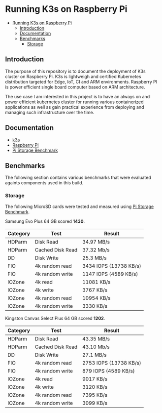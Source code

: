 # Running K3s on Raspberry Pi

- [Running K3s on Raspberry Pi](#running-k3s-on-raspberry-pi)
  - [Introduction](#introduction)
  - [Documentation](#documentation)
  - [Benchmarks](#benchmarks)
    - [Storage](#storage)


## Introduction

The purpose of this repository is to document the deployment of K3s cluster on Raspberry Pi. K3s is lightweigh and certified Kubernetes distribution targeted for Edge, IoT, CI and ARM environments. Raspberry PI is power efficient single board computer based on ARM architecture.

The use case I am interested in this project is to have an always on and power efficient kubernetes cluster for running various containerized applications as well as gain practical experience from deploying and managing such infrastructure over the time.


## Documentation

- [k3s](https://k3s.io/)
- [Raspberry PI](https://www.raspberrypi.org/)
- [Pi Storage Benchmark](https://github.com/TheRemote/PiBenchmarks)

## Benchmarks

The following section contains various benchmarks that were evaluated againts components used in this build.

### Storage

The following MicroSD cards were tested and measured using [Pi Storage Benchmark](https://github.com/TheRemote/PiBenchmarks).

Samsung Evo Plus 64 GB scored **1430**.

| Category | Test             | Result                 |
| -------- | ---------------- | ---------------------- |
| HDParm   | Disk Read        | 34.97 MB/s             |
| HDParm   | Cached Disk Read | 37.32 Mb/s             |
| DD       | Disk Write       | 25.3 MB/s              |
| FIO      | 4k random read   | 3434 IOPS (13738 KB/s) |
| FIO      | 4k random write  | 1147 IOPS (4589 KB/s)  |
| IOZone   | 4k read          | 11081 KB/s             |
| IOZone   | 4k write         | 3767 KB/s              |
| IOZone   | 4k random read   | 10954 KB/s             |
| IOZone   | 4k random write  | 3330 KB/s              |


Kingston Canvas Select Plus 64 GB scored **1202**.


| Category | Test             | Result                 |
| -------- | ---------------- | ---------------------- |
| HDParm   | Disk Read        | 43.35 MB/s             |
| HDParm   | Cached Disk Read | 43.10 Mb/s             |
| DD       | Disk Write       | 27.1 MB/s              |
| FIO      | 4k random read   | 2753 IOPS (13738 KB/s) |
| FIO      | 4k random write  | 879 IOPS (4589 KB/s)   |
| IOZone   | 4k read          | 9017 KB/s              |
| IOZone   | 4k write         | 3120 KB/s              |
| IOZone   | 4k random read   | 7395 KB/s              |
| IOZone   | 4k random write  | 3099 KB/s              |
